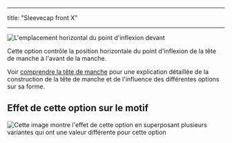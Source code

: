 - - -
title: "Sleevecap front X"
- - -

![L'emplacement horizontal du point d'inflexion devant](./sleevecapfrontfactorx.svg)

Cette option contrôle la position horizontale du point d'inflexion de la tête de manche à l'avant de la manche.

<Tip>

Voir [comprendre la tête de manche](/docs/patterns/brian/options#understanding-the-sleevecap) pour une explication détaillée de la construction de la tête de manche et de l'influence des différentes options sur sa forme.

</Tip>

## Effet de cette option sur le motif

![Cette image montre l'effet de cette option en superposant plusieurs variantes qui ont une valeur différente pour cette option](yuri_sleevecapfrontfactorx_sample.svg "Effect of this option on the pattern")
